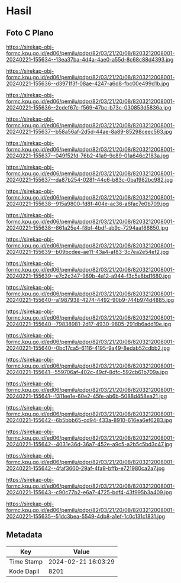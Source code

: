 # Hasil

## Foto C Plano

https://sirekap-obj-formc.kpu.go.id/ed06/pemilu/pdpr/82/03/21/20/08/8203212008001-20240221-155634--13ea37ba-4d4a-4ae0-a55d-8c68c88d4393.jpg

https://sirekap-obj-formc.kpu.go.id/ed06/pemilu/pdpr/82/03/21/20/08/8203212008001-20240221-155636--d3971f3f-08ae-4247-a6d8-fbc00e499d1b.jpg

https://sirekap-obj-formc.kpu.go.id/ed06/pemilu/pdpr/82/03/21/20/08/8203212008001-20240221-155636--2cdef67c-f569-47bc-b73c-030853d5836a.jpg

https://sirekap-obj-formc.kpu.go.id/ed06/pemilu/pdpr/82/03/21/20/08/8203212008001-20240221-155637--b58a56af-2d5d-44ae-8a89-85298ceec563.jpg

https://sirekap-obj-formc.kpu.go.id/ed06/pemilu/pdpr/82/03/21/20/08/8203212008001-20240221-155637--049f52fd-76b2-41a9-9c89-01a646c2183a.jpg

https://sirekap-obj-formc.kpu.go.id/ed06/pemilu/pdpr/82/03/21/20/08/8203212008001-20240221-155637--da87b254-0281-44c6-b83c-0ba1982bc982.jpg

https://sirekap-obj-formc.kpu.go.id/ed06/pemilu/pdpr/82/03/21/20/08/8203212008001-20240221-155638--915a9800-fd8f-404e-ac36-a6fac7e0b709.jpg

https://sirekap-obj-formc.kpu.go.id/ed06/pemilu/pdpr/82/03/21/20/08/8203212008001-20240221-155638--861a25e4-f8bf-4bdf-ab9c-7294aaf86850.jpg

https://sirekap-obj-formc.kpu.go.id/ed06/pemilu/pdpr/82/03/21/20/08/8203212008001-20240221-155639--b09bcdee-ae11-43a4-af83-3c7ea2e54ef2.jpg

https://sirekap-obj-formc.kpu.go.id/ed06/pemilu/pdpr/82/03/21/20/08/8203212008001-20240221-155639--e7c2c347-989b-4a12-a944-f3c5e8bd1680.jpg

https://sirekap-obj-formc.kpu.go.id/ed06/pemilu/pdpr/82/03/21/20/08/8203212008001-20240221-155640--a1987938-4274-4492-90b9-744b974d4885.jpg

https://sirekap-obj-formc.kpu.go.id/ed06/pemilu/pdpr/82/03/21/20/08/8203212008001-20240221-155640--79838981-2d17-4930-9805-291db6add19e.jpg

https://sirekap-obj-formc.kpu.go.id/ed06/pemilu/pdpr/82/03/21/20/08/8203212008001-20240221-155640--0bc17ca5-6116-4195-9a49-8edab52cdbb2.jpg

https://sirekap-obj-formc.kpu.go.id/ed06/pemilu/pdpr/82/03/21/20/08/8203212008001-20240221-155641--559706af-402c-49cf-8dfc-592cb61b709a.jpg

https://sirekap-obj-formc.kpu.go.id/ed06/pemilu/pdpr/82/03/21/20/08/8203212008001-20240221-155641--1311ee1e-60e2-45fe-ab6b-5088d458ea21.jpg

https://sirekap-obj-formc.kpu.go.id/ed06/pemilu/pdpr/82/03/21/20/08/8203212008001-20240221-155642--6b5bbb65-cd94-433a-8910-616ea6ef6283.jpg

https://sirekap-obj-formc.kpu.go.id/ed06/pemilu/pdpr/82/03/21/20/08/8203212008001-20240221-155642--4031e36d-36a7-452e-a9c5-a2b5c5bd3c47.jpg

https://sirekap-obj-formc.kpu.go.id/ed06/pemilu/pdpr/82/03/21/20/08/8203212008001-20240221-155642--4faf3600-29af-4fa9-bffb-e721980ca2a7.jpg

https://sirekap-obj-formc.kpu.go.id/ed06/pemilu/pdpr/82/03/21/20/08/8203212008001-20240221-155643--c90c77b2-e6a7-4725-bdf4-43f995b3a409.jpg

https://sirekap-obj-formc.kpu.go.id/ed06/pemilu/pdpr/82/03/21/20/08/8203212008001-20240221-155635--51dc3bea-5549-4db8-a1ef-1c0c131c1831.jpg


## Metadata

| Key        | Value               |
| ---------- | ------------------- |
| Time Stamp | 2024-02-21 16:03:29 |
| Kode Dapil | 8201                |



